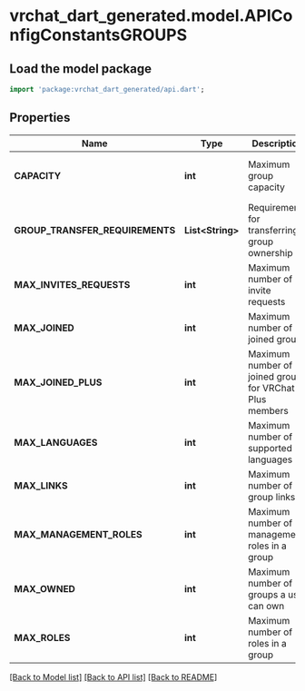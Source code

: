 # vrchat_dart_generated.model.APIConfigConstantsGROUPS

## Load the model package
```dart
import 'package:vrchat_dart_generated/api.dart';
```

## Properties
Name | Type | Description | Notes
------------ | ------------- | ------------- | -------------
**CAPACITY** | **int** | Maximum group capacity | [optional] [default to 100000]
**GROUP_TRANSFER_REQUIREMENTS** | **List&lt;String&gt;** | Requirements for transferring group ownership | [optional] 
**MAX_INVITES_REQUESTS** | **int** | Maximum number of invite requests | [optional] [default to 50]
**MAX_JOINED** | **int** | Maximum number of joined groups | [optional] [default to 100]
**MAX_JOINED_PLUS** | **int** | Maximum number of joined groups for VRChat Plus members | [optional] [default to 200]
**MAX_LANGUAGES** | **int** | Maximum number of supported languages | [optional] [default to 10]
**MAX_LINKS** | **int** | Maximum number of group links | [optional] [default to 3]
**MAX_MANAGEMENT_ROLES** | **int** | Maximum number of management roles in a group | [optional] [default to 5]
**MAX_OWNED** | **int** | Maximum number of groups a user can own | [optional] [default to 5]
**MAX_ROLES** | **int** | Maximum number of roles in a group | [optional] [default to 50]

[[Back to Model list]](../README.md#documentation-for-models) [[Back to API list]](../README.md#documentation-for-api-endpoints) [[Back to README]](../README.md)


